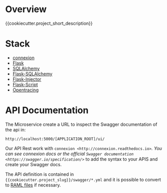 # Overview

{{cookiecutter.project_short_description}}

# Stack

* [connexion](<http://connexion.readthedocs.io>)
* [Flask](https://github.com/pallets/flask)
* [SQLAlchemy](https://www.sqlalchemy.org/)
* [Flask-SQLAlchemy](http://flask-sqlalchemy.pocoo.org/2.3/)
* [Flask-Injector](https://github.com/alecthomas/flask_injector)
* [Flask-Script](https://flask-script.readthedocs.io/en/latest/)
* [Opentracing](https://github.com/opentracing-contrib/python-flask)

# API Documentation

The Microservice create a URL to inspect the Swagger documentation of the api in:

```
http://localhost:5000/[APPLICATION_ROOT]/ui/
```

Our API Rest work with `connexion <http://connexion.readthedocs.io>`_. You can see connexion docs or the official
`Swagger documentation <https://swagger.io/specification/>`_ to add the syntax to your APIS and create your Swagger docs.

The API definition is contained in `{{cookiecutter.project_slug}}/swagger/*.yml` and it is possible to convert to [RAML files](https://mulesoft.github.io/oas-raml-converter/) if necessary.
